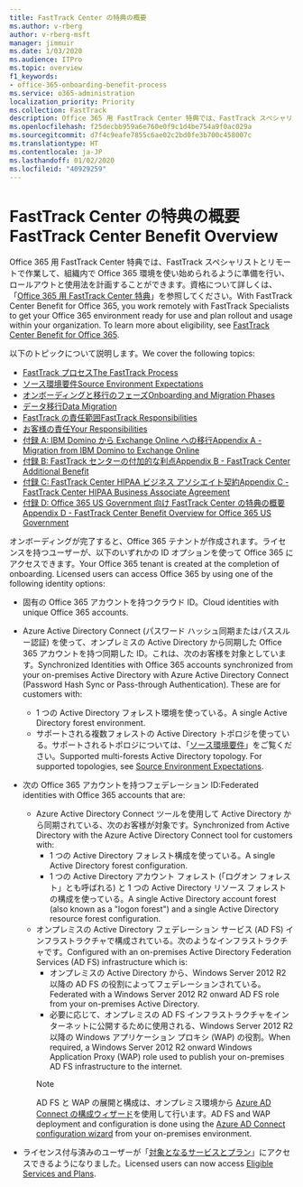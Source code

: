 ```yaml
---
title: FastTrack Center の特典の概要
ms.author: v-rberg
author: v-rberg-msft
manager: jimmuir
ms.date: 1/03/2020
ms.audience: ITPro
ms.topic: overview
f1_keywords:
- office-365-onboarding-benefit-process
ms.service: o365-administration
localization_priority: Priority
ms.collection: FastTrack
description: Office 365 用 FastTrack Center 特典では、FastTrack スペシャリストとリモートで作業して、組織内で Office 365 環境を使い始められるように準備を行い、ロールアウトと使用法を計画することができます。資格について詳しくは、「Office 365 用 FastTrack Center 特典」を参照してください。
ms.openlocfilehash: f25decbb959a6e760e0f9c1d4be754a9f0ac029a
ms.sourcegitcommit: d7f4c9eafe7855c6ae02c2bd0fe3b700c458007c
ms.translationtype: HT
ms.contentlocale: ja-JP
ms.lasthandoff: 01/02/2020
ms.locfileid: "40929259"
---
```

# <a name="fasttrack-center-benefit-overview"></a><span data-ttu-id="bce7c-104">FastTrack Center の特典の概要</span><span class="sxs-lookup"><span data-stu-id="bce7c-104">FastTrack Center Benefit Overview</span></span>

<span data-ttu-id="bce7c-p102">Office 365 用 FastTrack Center 特典では、FastTrack スペシャリストとリモートで作業して、組織内で Office 365 環境を使い始められるように準備を行い、ロールアウトと使用法を計画することができます。資格について詳しくは、「[Office 365 用 FastTrack Center 特典](O365-fasttrack-benefit-for-office-365.md)」を参照してください。</span><span class="sxs-lookup"><span data-stu-id="bce7c-p102">With FastTrack Center Benefit for Office 365, you work remotely with FastTrack Specialists to get your Office 365 environment ready for use and plan rollout and usage within your organization. To learn more about eligibility, see [FastTrack Center Benefit for Office 365](O365-fasttrack-benefit-for-office-365.md).</span></span>
  
<span data-ttu-id="bce7c-107">以下のトピックについて説明します。</span><span class="sxs-lookup"><span data-stu-id="bce7c-107">We cover the following topics:</span></span>
- [<span data-ttu-id="bce7c-108">FastTrack プロセス</span><span class="sxs-lookup"><span data-stu-id="bce7c-108">The FastTrack Process</span></span>](O365-fasttrack-process.md) 
- [<span data-ttu-id="bce7c-109">ソース環境要件</span><span class="sxs-lookup"><span data-stu-id="bce7c-109">Source Environment Expectations</span></span>](O365-source-environment-expectations.md)
- [<span data-ttu-id="bce7c-110">オンボーディングと移行のフェーズ</span><span class="sxs-lookup"><span data-stu-id="bce7c-110">Onboarding and Migration Phases</span></span>](O365-onboarding-and-migration.md)
- [<span data-ttu-id="bce7c-111">データ移行</span><span class="sxs-lookup"><span data-stu-id="bce7c-111">Data Migration</span></span>](O365-data-migration.md)
- [<span data-ttu-id="bce7c-112">FastTrack の責任範囲</span><span class="sxs-lookup"><span data-stu-id="bce7c-112">FastTrack Responsibilities</span></span>](O365-fasttrack-responsibilities.md)
- [<span data-ttu-id="bce7c-113">お客様の責任</span><span class="sxs-lookup"><span data-stu-id="bce7c-113">Your Responsibilities</span></span>](O365-your-responsibilities.md) 
- [<span data-ttu-id="bce7c-114">付録 A: IBM Domino から Exchange Online への移行</span><span class="sxs-lookup"><span data-stu-id="bce7c-114">Appendix A - Migration from IBM Domino to Exchange Online</span></span>](O365-from-ibm-domino-to-exchange-online.md)
- [<span data-ttu-id="bce7c-115">付録 B: FastTrack センターの付加的な利点</span><span class="sxs-lookup"><span data-stu-id="bce7c-115">Appendix B - FastTrack Center Additional Benefit</span></span>](O365-fasttrack-additional-benefits.md)
- [<span data-ttu-id="bce7c-116">付録 C: FastTrack Center HIPAA ビジネス アソシエイト契約</span><span class="sxs-lookup"><span data-stu-id="bce7c-116">Appendix C - FastTrack Center HIPAA Business Associate Agreement</span></span>](O365-hipaa-business-associate-agreement.md)
- [<span data-ttu-id="bce7c-117">付録 D: Office 365 US Government 向け FastTrack Center の特典の概要</span><span class="sxs-lookup"><span data-stu-id="bce7c-117">Appendix D - FastTrack Center Benefit Overview for Office 365 US Government</span></span>](US-Gov-appendix-overview.md)
    
<span data-ttu-id="bce7c-p103">オンボーディングが完了すると、Office 365 テナントが作成されます。ライセンスを持つユーザーが、以下のいずれかの ID オプションを使って Office 365 にアクセスできます。</span><span class="sxs-lookup"><span data-stu-id="bce7c-p103">Your Office 365 tenant is created at the completion of onboarding. Licensed users can access Office 365 by using one of the following identity options:</span></span>
- <span data-ttu-id="bce7c-120">固有の Office 365 アカウントを持つクラウド ID。</span><span class="sxs-lookup"><span data-stu-id="bce7c-120">Cloud identities with unique Office 365 accounts.</span></span>
- <span data-ttu-id="bce7c-p104">Azure Active Directory Connect (パスワード ハッシュ同期またはパススルー認証) を使って、オンプレミスの Active Directory から同期した Office 365 アカウントを持つ同期した ID。これは、次のお客様を対象としています。</span><span class="sxs-lookup"><span data-stu-id="bce7c-p104">Synchronized Identities with Office 365 accounts synchronized from your on-premises Active Directory with Azure Active Directory Connect (Password Hash Sync or Pass-through Authentication). These are for customers with:</span></span>
  - <span data-ttu-id="bce7c-123">1 つの Active Directory フォレスト環境を使っている。</span><span class="sxs-lookup"><span data-stu-id="bce7c-123">A single Active Directory forest environment.</span></span>
  - <span data-ttu-id="bce7c-p105">サポートされる複数フォレストの Active Directory トポロジを使っている。サポートされるトポロジについては、「[ソース環境要件](O365-source-environment-expectations.md)」をご覧ください。</span><span class="sxs-lookup"><span data-stu-id="bce7c-p105">Supported multi-forests Active Directory topology. For supported topologies, see [Source Environment Expectations](O365-source-environment-expectations.md).</span></span>
- <span data-ttu-id="bce7c-126">次の Office 365 アカウントを持つフェデレーション ID:</span><span class="sxs-lookup"><span data-stu-id="bce7c-126">Federated identities with Office 365 accounts that are:</span></span>
  - <span data-ttu-id="bce7c-127">Azure Active Directory Connect ツールを使用して Active Directory から同期されている、次のお客様が対象です。</span><span class="sxs-lookup"><span data-stu-id="bce7c-127">Synchronized from Active Directory with the Azure Active Directory Connect tool for customers with:</span></span>
      - <span data-ttu-id="bce7c-128">1 つの Active Directory フォレスト構成を使っている。</span><span class="sxs-lookup"><span data-stu-id="bce7c-128">A single Active Directory forest configuration.</span></span>
      - <span data-ttu-id="bce7c-129">1 つの Active Directory アカウント フォレスト (「ログオン フォレスト」とも呼ばれる) と 1 つの Active Directory リソース フォレストの構成を使っている。</span><span class="sxs-lookup"><span data-stu-id="bce7c-129">A single Active Directory account forest (also known as a "logon forest") and a single Active Directory resource forest configuration.</span></span>
  - <span data-ttu-id="bce7c-130">オンプレミスの Active Directory フェデレーション サービス (AD FS) インフラストラクチャで構成されている。次のようなインフラストラクチャです。</span><span class="sxs-lookup"><span data-stu-id="bce7c-130">Configured with an on-premises Active Directory Federation Services (AD FS) infrastructure which is:</span></span>
      - <span data-ttu-id="bce7c-131">オンプレミスの Active Directory から、Windows Server 2012 R2 以降の AD FS の役割によってフェデレーションされている。</span><span class="sxs-lookup"><span data-stu-id="bce7c-131">Federated with a Windows Server 2012 R2 onward AD FS role from your on-premises Active Directory.</span></span>
      - <span data-ttu-id="bce7c-132">必要に応じて、オンプレミスの AD FS インフラストラクチャをインターネットに公開するために使用される、Windows Server 2012 R2 以降の Windows アプリケーション プロキシ (WAP) の役割。</span><span class="sxs-lookup"><span data-stu-id="bce7c-132">When required, a Windows Server 2012 R2 onward Windows Application Proxy (WAP) role used to publish your on-premises AD FS infrastructure to the internet.</span></span>
    > [!NOTE]
    > <span data-ttu-id="bce7c-133">AD FS と WAP の展開と構成は、オンプレミス環境から [Azure AD Connect の構成ウィザード](https://go.microsoft.com/fwlink/?linkid=844794)を使用して行います。</span><span class="sxs-lookup"><span data-stu-id="bce7c-133">AD FS and WAP deployment and configuration is done using the [Azure AD Connect configuration wizard](https://go.microsoft.com/fwlink/?linkid=844794) from your on-premises environment.</span></span> 
  
- <span data-ttu-id="bce7c-134">ライセンス付与済みのユーザーが「[対象となるサービスとプラン](M365-eligible-services-and-plans.md)」にアクセスできるようになりました。</span><span class="sxs-lookup"><span data-stu-id="bce7c-134">Licensed users can now access [Eligible Services and Plans](M365-eligible-services-and-plans.md).</span></span>
    

 
